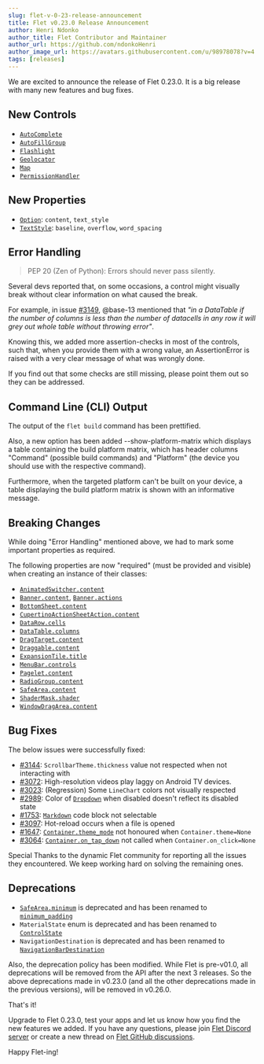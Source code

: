 ```yaml
---
slug: flet-v-0-23-release-announcement
title: Flet v0.23.0 Release Announcement
author: Henri Ndonko
author_title: Flet Contributor and Maintainer
author_url: https://github.com/ndonkoHenri
author_image_url: https://avatars.githubusercontent.com/u/98978078?v=4
tags: [releases]
---
```


We are excited to announce the release of Flet 0.23.0. It is a big release with many new features and bug fixes.

## New Controls

- [`AutoComplete`](/docs/controls/autocomplete)
- [`AutoFillGroup`](/docs/controls/autofillgroup)
- [`Flashlight`](/docs/controls/flaslight)
- [`Geolocator`](/docs/controls/geolocator)
- [`Map`](/docs/controls/map)
- [`PermissionHandler`](/docs/controls/persmissionhandler)

## New Properties

- [`Option`](/docs/controls/dropdown#option-properties): `content`, `text_style`
- [`TextStyle`](/docs/reference/textstyle): `baseline`, `overflow`, `word_spacing`

## Error Handling

> PEP 20 (Zen of Python): Errors should never pass silently.

Several devs reported that, on some occasions, a control might visually break without clear information on what caused
the break.

For example, in issue [#3149](https://github.com/flet-dev/flet/issues/3149), @base-13 mentioned that _"in a DataTable if
the number of columns is less than the number of datacells in any row it will grey out whole table without throwing
error"_.

Knowing this, we added more assertion-checks in most of the controls, such that, when you provide them with a wrong
value, an AssertionError is raised with a very clear message of what was wrongly done.

If you find out that some checks are still missing, please point them out so they can be addressed.

## Command Line (CLI) Output

The output of the `flet build` command has been prettified.

Also, a new option has been added --show-platform-matrix which displays a table containing the build platform matrix,
which has header columns "Command" (possible build commands) and "Platform" (the device you should use with the
respective command).

Furthermore, when the targeted platform can't be built on your device, a table displaying the build platform matrix is
shown with an informative message.

## Breaking Changes

While doing "Error Handling" mentioned above, we had to mark some important properties as required.

The following properties are now "required" (must be provided and visible) when creating an instance of their classes:

* [`AnimatedSwitcher.content`](/docs/controls/animatedswitcher#content)
* [`Banner.content`](/docs/controls/banner#content), [`Banner.actions`](/docs/controls/banner#actions)
* [`BottomSheet.content`](/docs/controls/bottomsheet#content)
* [`CupertinoActionSheetAction.content`](/docs/controls/cupertinoactionsheetaction#content)
* [`DataRow.cells`](/docs/controls/datatable)
* [`DataTable.columns`](/docs/controls/datatable)
* [`DragTarget.content`](/docs/controls/dragtarget#content)
* [`Draggable.content`](/docs/controls/draggable#content)
* [`ExpansionTile.title`](/docs/controls/expansiontile#title)
* [`MenuBar.controls`](/docs/controls/menubar#controls)
* [`Pagelet.content`](/docs/controls/pagelet#content)
* [`RadioGroup.content`](/docs/controls/radio#content)
* [`SafeArea.content`](/docs/controls/safearea#content)
* [`ShaderMask.shader`](/docs/controls/shadermask#shader)
* [`WindowDragArea.content`](/docs/controls/windowdragarea#content)

## Bug Fixes

The below issues were successfully fixed:

* [#3144](https://github.com/flet-dev/flet/issues/3144): `ScrollbarTheme.thickness` value not respected when not
  interacting with
* [#3072](https://github.com/flet-dev/flet/issues/3072): High-resolution videos play laggy on Android TV devices.
* [#3023](https://github.com/flet-dev/flet/issues/3023): (Regression) Some `LineChart` colors not visually respected
* [#2989](https://github.com/flet-dev/flet/issues/2989): Color of [`Dropdown`](/docs/controls/dropdown) when disabled
  doesn't reflect its disabled state
* [#1753](https://github.com/flet-dev/flet/issues/1753): [`Markdown`](/docs/controls/markdown) code block not selectable
* [#3097](https://github.com/flet-dev/flet/issues/3097): Hot-reload occurs when a file is opened
* [#1647](https://github.com/flet-dev/flet/issues/1647): [`Container.theme_mode`](/docs/controls/container#thememode)
  not honoured when `Container.theme=None`
* [#3064](https://github.com/flet-dev/flet/issues/3064): [`Container.on_tap_down`](/docs/controls/container#ontapdown)
  not called when `Container.on_click=None`

Special Thanks to the dynamic Flet community for reporting all the issues they encountered. We keep working hard on
solving the remaining ones.

## Deprecations

* [`SafeArea.minimum`](/docs/controls/safearea#minimum) is deprecated and has been renamed
  to [`minimum_padding`](/docs/controls/safearea#minimum_padding)
* `MaterialState` enum is deprecated and has been renamed to [`ControlState`](/docs/reference/controlstate)
* `NavigationDestination` is deprecated and has been renamed
  to [`NavigationBarDestination`](/docs/controls/navigationbar#navigationbardestination-properties)

Also, the deprecation policy has been modified. While Flet is pre-v01.0, all deprecations will be removed from the API
after the next 3 releases.
So the above deprecations made in v0.23.0 (and all the other deprecations made in the previous versions), will be
removed in v0.26.0.

That's it!

Upgrade to Flet 0.23.0, test your apps and let us know how you find the new features we added.
If you have any questions, please join [Flet Discord server](https://discord.gg/dzWXP8SHG8) or create a new thread
on [Flet GitHub discussions](https://github.com/flet-dev/flet/discussions).

Happy Flet-ing!
